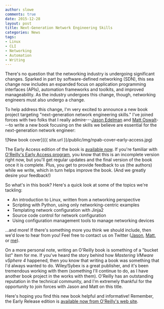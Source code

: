 ```yaml
---
author: slowe
comments: true
date: 2015-12-28
layout: post
title: Next-Generation Network Engineering Skills
categories: News
tags:
- Linux
- CLI
- Networking
- Automation
- Writing
---
```


There's no question that the networking industry is undergoing significant changes. Sparked in part by software-defined networking (SDN), this sea change now includes an expanded focus on application programming interfaces (APIs), automation frameworks and toolkits, and improved manageability. As the industry undergoes this change, though, networking engineers must also undergo a change.

To help address this change, I'm very excited to announce a new book project targeting "next-generation network engineering skills." I've joined forces with two folks that I really admire---[Jason Edelman][link-2] and [Matt Oswalt][link-3]---to write a new book focusing on the skills we believe are essential for the next-generation network engineer:

![New book cover]({{ site.url }}/public/img/npab-cover-early-access.jpg)

The Early Access edition of the book is [available now][link-1]. If you're familiar with [O'Reilly's Early Access program][link-4], you know that this is an incomplete version right now, but you'll get regular updates and the final version of the book once it is complete. Plus, you get to provide feedback to us (the authors) while we write, which in turn helps improve the book. (And we greatly desire your feedback!)

So what's in this book? Here's a quick look at some of the topics we're tackling:

* An introduction to Linux, written from a networking perspective
* Scripting with Python, using only networking-centric examples
* Templating network configuration with Jinja2
* Source code control for network configuration
* Using configuration management tools to manage networking devices

...and more! If there's something more you think we should include, then we'd love to hear from you! Feel free to contact us on Twitter ([Jason][link-5], [Matt][link-6], or [me][link-7]).

On a more personal note, writing an O'Reilly book is something of a "bucket list" item for me. If you've heard the story behind how _Mastering VMware vSphere 4_ happened, then you know that writing a book was something that I'd always wanted to do. Wiley/Sybex is a great publisher, and it's been tremendous working with them (something I'll continue to do, as I have another book project in the works with them). O'Reilly has an outstanding reputation in the technical community, and I'm extremely thankful for the opportunity to join forces with Jason and Matt on this title.

Here's hoping you find this new book helpful and informative! Remember, the Early Release edition is [available now from O'Reilly's web site][link-1].


[link-1]: http://shop.oreilly.com/product/0636920042082.do
[link-2]: http://jedelman.com/
[link-3]: http://keepingitclassless.net/2015/12/training-next-generation-network-engineer/
[link-4]: http://shop.oreilly.com/category/early-release.do
[link-5]: https://twitter.com/jedelman8
[link-6]: https://twitter.com/mierdin
[link-7]: https://twitter.com/scott_lowe